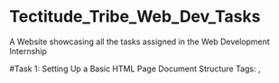 # Tectitude_Tribe_Web_Dev_Tasks
A Website showcasing all the tasks assigned in the Web Development Internship

#Task 1: Setting Up a Basic HTML Page
Document Structure
Tags: <html>, <head> <title>, <body>

#Task 2: Styling with CSS
Apply basic styles to an HTML page.
Selectors and Properties
Linking CSS to HTML

#Task 3: Basic JavaScript Integration
Add interactivity to your webpage with JavaScript.
JavaScript Syntax
Embedding JavaScript in HTML
Simple events button click

#Task 4: Responsive Design with Flexbox
Create a responsive layout using CS5 Flexbox.
Flexbox Container and Items
Main Properties (justify content align-item)
Examples of Responsive Layouts

#Task 5: Basic Form Handling
Create a simple form and handle its submission,
Form Elements (inout, select, textarea)
Form Attributes (action, method)
Basic Forms Validation with JavaScript

#Task 6: Introduction to Bootstrap
Use Bootstrap to quickly style your webpage.
including Bootstrap in Your Project
Basic Bootstrap Components (navbar, buttons, forms)
Grid System
